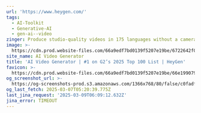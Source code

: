 ```yaml
---
url: 'https://www.heygen.com/'
tags:
  - AI-Toolkit
  - Generative-AI
  - gen-ai--video
zinger: Produce studio-quality videos in 175 languages without a camera or crew.
image: >-
  https://cdn.prod.website-files.com/66a9edf7bd0139f5207e19be/6722642f01b5171be0920f3f_HeyGen_AI-Video_Generator-Platform.png
site_name: AI Video Generator
title: 'AI Video Generator | #1 on G2’s 2025 Top 100 List | HeyGen'
favicon: >-
  https://cdn.prod.website-files.com/66a9edf7bd0139f5207e19be/66e1990792d6eb444aa7dccc_HeyGenFavicon-1%20(1)%201.svg
og_screenshot_url: >-
  https://og-screenshots-prod.s3.amazonaws.com/1366x768/80/false/c0fadff54acb974981c2160509946bb429736ff7bee1b8892218f022386d33b8.jpeg
og_last_fetch: 2025-03-07T05:20:39.775Z
last_jina_request: '2025-03-09T06:09:12.632Z'
jina_error: TIMEOUT
---
```


